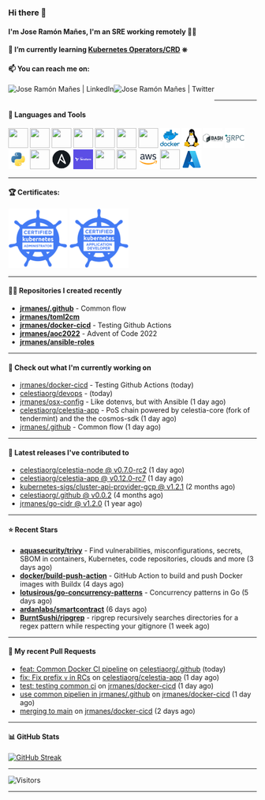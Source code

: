 ### Hi there 👋

#### I'm Jose Ramón Mañes, I'm an SRE working remotely 👨‍💻

####  🌱 I’m currently learning [Kubernetes Operators/CRD](https://kubernetes.io/docs/concepts/extend-kubernetes/operator/) ⎈
####  📫 You can reach me on:

<a href="https://www.linkedin.com/in/joseramonmanesblasco/"><img align="left" alt="Jose Ramón Mañes | LinkedIn" height="32" src="https://img.shields.io/badge/linkedin-%230077B5.svg?&style=for-the-badge&logo=linkedin&logoColor=white"/></a>
<a href="https://twitter.com/jrmanes_"><img align="left" alt="Jose Ramón Mañes | Twitter" height="32" src="https://img.shields.io/badge/Twitter-1DA1F2?style=for-the-badge&logo=twitter&logoColor=white"/></a>
<br/>

---

#### 🔨 Languages and Tools
<p align="left">
<code><img width="40" height="40" src="https://go.dev/blog/go-brand/Go-Logo/PNG/Go-Logo_Blue.png"></code>
<code><img width="40" height="40" src="https://www.vectorlogo.zone/logos/kubernetes/kubernetes-icon.svg"></code>
<code><img width="40" height="40" src="https://cluster-api.sigs.k8s.io/images/introduction.svg"></code>
<code><img width="40" height="40" src="https://cncf-branding.netlify.app/img/projects/argo/icon/color/argo-icon-color.png"></code>
<code><img width="40" height="40" src="https://camo.githubusercontent.com/bd5b74426b7087fe4c8568458993dfff11001c3b9f0a2483e1da43650cbe0672/68747470733a2f2f7777772e766563746f726c6f676f2e7a6f6e652f6c6f676f732f697374696f696f2f697374696f696f2d69636f6e2e737667"></code>
<code><img width="40" height="40" src="https://avatars.githubusercontent.com/u/3380462?s=200&v=4"></code>
<code><img width="40" height="40" src="https://avatars.githubusercontent.com/u/49725059?s=200&v=4"></code>
<code><img width="40" height="40" src="https://github.com/github/explore/raw/main/topics/docker/docker.png"></code>
<code><img width="40" height="40" src="https://github.com/github/explore/raw/main/topics/linux/linux.png"></code>
<code><img width="40" height="40" src="https://github.com/github/explore/raw/main/topics/bash/bash.png"></code>
<code><img width="40" height="40" src="https://raw.githubusercontent.com/github/explore/main/topics/grpc/grpc.png"></code>
<code><img width="40" height="40" src="https://raw.githubusercontent.com/github/explore/main/topics/python/python.png"></code>
<code><img width="40" height="40" src="https://miqh.gallerycdn.vsassets.io/extensions/miqh/vscode-language-rust/0.14.0/1536151476041/Microsoft.VisualStudio.Services.Icons.Default"></code>
<code><img width="40" height="40" src="https://github.com/github/explore/raw/main/topics/ansible/ansible.png"></code>
<code><img width="40" height="40" src="https://raw.githubusercontent.com/github/explore/80688e429a7d4ef2fca1e82350fe8e3517d3494d/topics/terraform/terraform.png"></code>
<code><img width="40" height="40" src="https://www.vectorlogo.zone/logos/vagrantup/vagrantup-icon.svg"></code>
<code><img width="40" height="40" src="https://avatars.githubusercontent.com/u/10203055?s=200&v=4"></code>
<code><img width="40" height="40" src="https://github.com/github/explore/raw/main/topics/aws/aws.png"></code>
<code><img width="40" height="40" src="https://www.vectorlogo.zone/logos/google_cloud/google_cloud-icon.svg"></code>
<code><img width="40" height="40" src="https://raw.githubusercontent.com/github/explore/80688e429a7d4ef2fca1e82350fe8e3517d3494d/topics/azure/azure.png"></code>
</p>

---

#### 🏆 Certificates:

<a href="https://www.credly.com/badges/bbcfc5a2-085d-4661-b385-0ce108904e8c/public_url"><img alt="CKA" width="120" height="120" src="https://raw.githubusercontent.com/cncf/artwork/master/other/cka/color/kubernetes-cka-color.png"/></a>
<a href="https://www.credly.com/badges/bbcfc5a2-085d-4661-b385-0ce108904e8c/public_url"><img alt="CKAD" width="120" height="120" src="https://raw.githubusercontent.com/cncf/artwork/master/other/ckad/color/kubernetes-ckad-color.png"/></a>

---

#### 👨‍💻 Repositories I created recently
- **[jrmanes/.github](https://github.com/jrmanes/.github)** - Common flow
- **[jrmanes/toml2cm](https://github.com/jrmanes/toml2cm)**
- **[jrmanes/docker-cicd](https://github.com/jrmanes/docker-cicd)** - Testing Github Actions
- **[jrmanes/aoc2022](https://github.com/jrmanes/aoc2022)** - Advent of Code 2022
- **[jrmanes/ansible-roles](https://github.com/jrmanes/ansible-roles)**

---

#### 👷 Check out what I'm currently working on


- [jrmanes/docker-cicd](https://github.com/jrmanes/docker-cicd) - Testing Github Actions (today)
- [celestiaorg/devops](https://github.com/celestiaorg/devops) -  (today)
- [jrmanes/osx-config](https://github.com/jrmanes/osx-config) - Like dotenvs, but with Ansible (1 day ago)
- [celestiaorg/celestia-app](https://github.com/celestiaorg/celestia-app) - PoS chain powered by celestia-core (fork of tendermint) and the the cosmos-sdk (1 day ago)
- [jrmanes/.github](https://github.com/jrmanes/.github) - Common flow (1 day ago)

---

#### 🚀 Latest releases I've contributed to


- [celestiaorg/celestia-node @ v0.7.0-rc2](https://github.com/celestiaorg/celestia-node/releases/tag/v0.7.0-rc2) (1 day ago)
- [celestiaorg/celestia-app @ v0.12.0-rc7](https://github.com/celestiaorg/celestia-app/releases/tag/v0.12.0-rc7) (1 day ago)
- [kubernetes-sigs/cluster-api-provider-gcp @ v1.2.1](https://github.com/kubernetes-sigs/cluster-api-provider-gcp/releases/tag/v1.2.1) (2 months ago)
- [celestiaorg/.github @ v0.0.2](https://github.com/celestiaorg/.github/releases/tag/v0.0.2) (4 months ago)
- [jrmanes/go-cidr @ v1.2.0](https://github.com/jrmanes/go-cidr/releases/tag/v1.2.0) (1 year ago)

---

#### ⭐ Recent Stars


- **[aquasecurity/trivy](https://github.com/aquasecurity/trivy)** - Find vulnerabilities, misconfigurations, secrets, SBOM in containers, Kubernetes, code repositories, clouds and more (3 days ago)
- **[docker/build-push-action](https://github.com/docker/build-push-action)** - GitHub Action to build and push Docker images with Buildx (4 days ago)
- **[lotusirous/go-concurrency-patterns](https://github.com/lotusirous/go-concurrency-patterns)** - Concurrency patterns in Go (5 days ago)
- **[ardanlabs/smartcontract](https://github.com/ardanlabs/smartcontract)** (6 days ago)
- **[BurntSushi/ripgrep](https://github.com/BurntSushi/ripgrep)** - ripgrep recursively searches directories for a regex pattern while respecting your gitignore (1 week ago)

---

#### 🔨 My recent Pull Requests


- [feat: Common Docker CI pipeline](https://github.com/celestiaorg/.github/pull/29) on [celestiaorg/.github](https://github.com/celestiaorg/.github) (today)
- [fix: Fix prefix `v` in RCs](https://github.com/celestiaorg/celestia-app/pull/1364) on [celestiaorg/celestia-app](https://github.com/celestiaorg/celestia-app) (1 day ago)
- [test: testing common ci](https://github.com/jrmanes/docker-cicd/pull/5) on [jrmanes/docker-cicd](https://github.com/jrmanes/docker-cicd) (1 day ago)
- [use common pipelien in jrmanes/.github](https://github.com/jrmanes/docker-cicd/pull/4) on [jrmanes/docker-cicd](https://github.com/jrmanes/docker-cicd) (1 day ago)
- [merging to main](https://github.com/jrmanes/docker-cicd/pull/3) on [jrmanes/docker-cicd](https://github.com/jrmanes/docker-cicd) (2 days ago)

---

#### 📊 GitHub Stats

[![GitHub Streak](https://github-readme-streak-stats.herokuapp.com?user=jrmanes&theme=tokyonight&date_format=M%20j%5B%2C%20Y%5D)](https://git.io/streak-stats) 

--- 

![Visitors](https://visitor-badge.glitch.me/badge?page_id=github/jrmanes)

---
